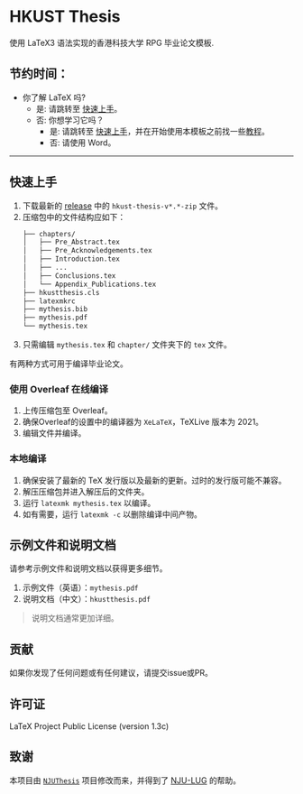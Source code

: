 # HKUST Thesis

使用 LaTeX3 语法实现的香港科技大学 RPG 毕业论文模板.

## 节约时间：

- 你了解 LaTeX 吗?
    - 是: 请跳转至 [快速上手](#快速上手)。
    - 否: 你想学习它吗？
        - 是: 请跳转至 [快速上手](#快速上手)，并在开始使用本模板之前找一些[教程](https://www.bilibili.com/video/BV1s7411U7Pr)。
        - 否: 请使用 Word。

---

## 快速上手

1. 下载最新的 [release](https://github.com/HKFoggyU/hkust-thesis/releases/latest) 中的 `` hkust-thesis-v*.*-zip `` 文件。
1. 压缩包中的文件结构应如下：
    ```bash
    ├── chapters/
    │   ├── Pre_Abstract.tex
    │   ├── Pre_Acknowledgements.tex
    │   ├── Introduction.tex
    │   ├── ...
    │   ├── Conclusions.tex
    │   └── Appendix_Publications.tex
    ├── hkustthesis.cls
    ├── latexmkrc
    ├── mythesis.bib
    ├── mythesis.pdf
    └── mythesis.tex
    ```
1. 只需编辑 `` mythesis.tex `` 和 `` chapter/ `` 文件夹下的 `` tex `` 文件。

有两种方式可用于编译毕业论文。

### 使用 Overleaf 在线编译

1. 上传压缩包至 Overleaf。
1. 确保Overleaf的设置中的编译器为 `` XeLaTeX ``，TeXLive 版本为 2021。
1. 编辑文件并编译。

### 本地编译

1. 确保安装了最新的 TeX 发行版以及最新的更新。过时的发行版可能不兼容。
1. 解压压缩包并进入解压后的文件夹。
1. 运行 `` latexmk mythesis.tex `` 以编译。
1. 如有需要，运行 `` latexmk -c `` 以删除编译中间产物。

## 示例文件和说明文档

请参考示例文件和说明文档以获得更多细节。

1. 示例文件（英语）：`` mythesis.pdf ``
2. 说明文档（中文）：`` hkustthesis.pdf ``

> 说明文档通常更加详细。

## 贡献

如果你发现了任何问题或有任何建议，请提交issue或PR。

## 许可证

LaTeX Project Public License (version 1.3c)

## 致谢

本项目由 [`` NJUThesis ``](https://github.com/nju-lug/NJUThesis) 项目修改而来，并得到了 [NJU-LUG](https://github.com/nju-lug) 的帮助。
